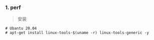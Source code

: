 ### 1. perf

> 安装

```
# Ubantu 20.04
# apt-get install linux-tools-$(uname -r) linux-tools-generic -y
```

